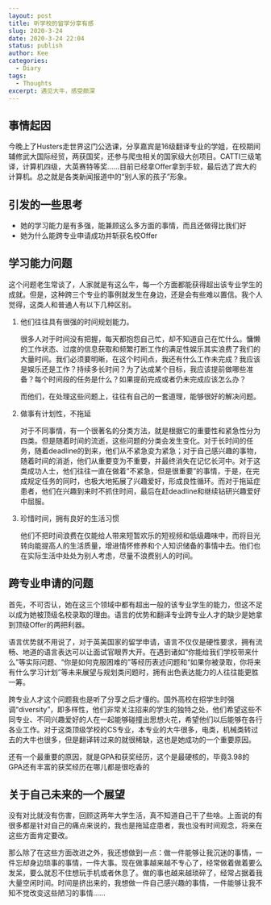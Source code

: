 ```yaml
---
layout: post
title: 听学校的留学分享有感
slug: 2020-3-24
date: 2020-3-24 22:04
status: publish
author: Kee
categories: 
  - Diary
tags:
  - Thoughts
excerpt: 遇见大牛，感受颇深
---
```

## 事情起因

今晚上了Husters走世界这门公选课，分享嘉宾是16级翻译专业的学姐，在校期间辅修武大国际经贸，两获国奖，还参与爬虫相关的国家级大创项目。CATTI三级笔译，计算机四级，大英赛特等奖……目前已经拿Offer拿到手软，最后选了宾大的计算机。总之就是各类新闻报道中的“别人家的孩子”形象。

## 引发的一些思考

- 她的学习能力是有多强，能兼顾这么多方面的事情，而且还做得比我们好
- 她为什么能跨专业申请成功并斩获名校Offer

## 学习能力问题

这个问题老生常谈了，人家就是有这么牛，每一个方面都能获得超出该专业学生的成就。但是，这种跨三个专业的事例就发生在身边，还是会有些难以置信。我个人觉得，这类人和普通人有以下几种区别。

1. 他们往往具有很强的时间规划能力。

   很多人对于时间没有把握，每天都抱怨自己忙，却不知道自己在忙什么。慵懒的工作状态、过度的信息获取和频繁打断工作的满足性娱乐其实浪费了我们的大量时间。我们必须要明晰，在这个时间点，我还有什么工作未完成？我应该是娱乐还是工作？持续多长时间？为了达成某个目标，我应该提前做哪些准备？每个时间段的任务是什么？如果提前完成或者仍未完成应该怎么办？

   而他们，在处理这些问题上，往往有自己的一套道理，能够很好的解决问题。

2. 做事有计划性，不拖延

   对于不同事情，有一个很著名的分类方法，就是根据它的重要性和紧急性分为四类。但是随着时间的流逝，这些问题的分类会发生变化。对于长时间的任务，随着deadline的到来，他们从不紧急变为紧急；对于自己感兴趣的事物，随着时间的消逝，他们从重要变为不重要，并最终消失在记忆长河中。对于这类成功人士，他们往往一直在做着“不紧急，但是很重要”的事情，于是，在完成规定任务的同时，也极大地拓展了兴趣爱好，形成良性循环。而对于拖延症患者，他们在兴趣到来时不抓住时间，最后在赶deadline和继续钻研兴趣爱好中屈服。

3. 珍惜时间，拥有良好的生活习惯

   他们不把时间浪费在仅能给人带来短暂欢乐的短视频和低级趣味中，而将目光转向能提高人的生活质量，增进情怀修养和个人知识储备的事情中去。他们也在实际生活中处处为别人考虑，尽量不浪费别人的时间。

## 跨专业申请的问题

首先，不可否认，她在这三个领域中都有超出一般的该专业学生的能力，但这不足以成为她被顶级名校录取的理由。语言的优势和翻译专业跨专业人才的缺少是她拿到顶级Offer的两把利器。

语言优势就不用说了，对于英美国家的留学申请，语言不仅仅是硬性要求，拥有流畅、地道的语言表达可以让面试官眼界大开。在遇到诸如“你能给我们学校带来什么”等实际问题、“你是如何克服困难的”等经历表述问题和“如果你被录取，你将来有什么学习计划”等未来展望与规划类问题时，拥有出色表达能力的人往往能更胜一筹。

跨专业人才这个问题我也是听了分享之后才懂的。国外高校在招学生时强调“diversity”，即多样性，他们非常关注招来的学生的独特之处，他们希望这些不同专业、不同兴趣爱好的人在一起能够碰撞出思想火花，希望他们以后能够在各行各业工作。对于这类顶级学校的CS专业，本专业的大牛很多，电类，机械类转过去的大牛也很多，但是翻译转过来的就很稀缺，这也是她成功的一个重要原因。

还有一个最重要的原因，就是GPA和获奖经历，这个是最硬核的，毕竟3.98的GPA还有丰富的获奖经历在哪儿都是很吃香的

## 关于自己未来的一个展望

没有对比就没有伤害，回顾这两年大学生活，真不知道自己干了些啥。上面说的有很多都是针对自己的痛点来说的，我也是拖延症患者，我也没有时间观念，将来在这些方面肯定要改。

那么除了在这些方面改进之外，我还想做到一点：做一件能够让我沉迷的事情，一件忘却身边琐事的事情，一件大事。现在做事越来越不专心了，经常做着做着要么发呆，要么就忍不住想玩手机或者休息了。做的事也越来越琐碎了，经常占据着我大量空闲时间。时间是挤出来的，我想做一件自己感兴趣的事情，一件能够让我不知不觉改变这些陋习的事情……

<!--本文撰写时间：1小时40分钟-->